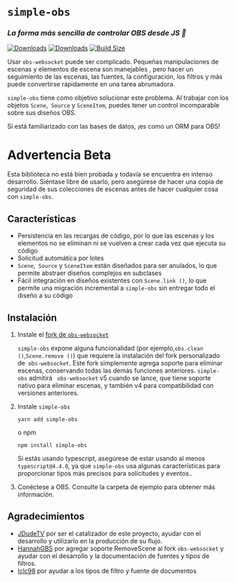 # `simple-obs`

### _La forma más sencilla de controlar OBS desde JS 🎥_

[![Downloads](https://img.shields.io/npm/dt/simple-obs.svg?style=flat&colorA=000000&colorB=000000)](https://www.npmjs.com/package/simple-obs)
[![Downloads](https://img.shields.io/npm/v/simple-obs.svg?style=flat&colorA=000000&colorB=000000)](https://www.npmjs.com/package/simple-obs)
[![Build Size](https://img.shields.io/bundlephobia/min/simple-obs?label=bundle%20size&style=flat&colorA=000000&colorB=000000)](https://bundlephobia.com/result?p=simple-obs)

Usar `obs-websocket` puede ser complicado. Pequeñas manipulaciones de escenas y elementos de escena son manejables , pero hacer un seguimiento de las escenas, las fuentes, la configuración, los filtros y más puede convertirse rápidamente en una tarea abrumadora.

`simple-obs` tiene como objetivo solucionar este problema. Al trabajar con los objetos `Scene`,` Source` y `SceneItem`, puedes tener un control incomparable sobre sus diseños OBS.

Si está familiarizado con las bases de datos, ¡es como un ORM para OBS!

# Advertencia Beta

Esta biblioteca no está bien probada y todavía se encuentra en intenso desarrollo. Siéntase libre de usarlo, pero asegúrese de hacer una copia de seguridad de sus colecciones de escenas antes de hacer cualquier cosa con `simple-obs`.

## Características

- Persistencia en las recargas de código, por lo que las escenas y los elementos no se eliminan ni se vuelven a crear cada vez que ejecuta su código
- Solicitud automática por lotes
- `Scene`,` Source` y `SceneItem` están diseñados para ser anulados, lo que permite abstraer diseños complejos en subclases
- Fácil integración en diseños existentes con `Scene.link ()`, lo que permite una migración incremental a `simple-obs` sin entregar todo el diseño a su código

## Instalación

1. Instale el  [fork de `obs-websocket`](https://github.com/MemedowsTeam/obs-websocket/releases)

   `simple-obs` expone alguna funcionalidad (por ejemplo,` obs.clean () `,` Scene.remove () `) que requiere la instalación del fork personalizado de` obs-websocket`. Este fork simplemente agrega soporte para eliminar
    escenas, conservando todas las demás funciones anteriores. `simple-obs` admitirá ` obs-websocket` v5 cuando se lance, que tiene soporte nativo para eliminar escenas, y también v4 para compatibilidad con versiones anteriores.

2. Instale `simple-obs`

   ```
   yarn add simple-obs
   ```

   o npm

   ```
   npm install simple-obs
   ```

   Si estás usando typescript, asegúrese de estar usando al menos `typescript@4.4.0`, ya que `simple-obs` usa algunas características para proporcionar tipos más precisos para solicitudes y eventos..

3. Conéctese a OBS. Consulte la carpeta de ejemplo para obtener más información.

## Agradecimientos

- [JDudeTV](https://twitch.tv/jdudetv) por ser el catalizador de este proyecto, ayudar con el desarrollo y utilizarlo en la producción de su flujo.
- [HannahGBS](https://twitter.com/hannah_gbs) por agregar soporte RemoveScene al fork `obs-websocket` y ayudar con el desarrollo y la documentación de fuentes y tipos de filtros.
- [lclc98](https://github.com/lclc98) por ayudar a los tipos de filtro y fuente de documentos
